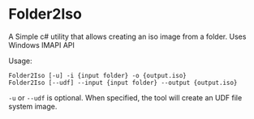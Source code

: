 # Folder2Iso

A Simple c# utility that allows creating an iso image from a folder. Uses Windows IMAPI API

Usage:

```
Folder2Iso [-u] -i {input folder} -o {output.iso}
Folder2Iso [--udf] --input {input folder} --output {output.iso}
```

`-u` or `--udf` is optional. When specified, the tool will create an UDF file system image.
